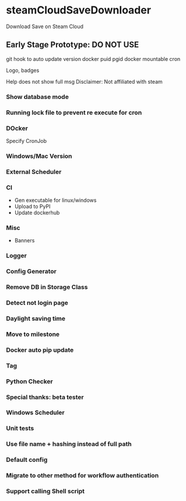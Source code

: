 # steamCloudSaveDownloader
Download Save on Steam Cloud

## Early Stage Prototype: DO NOT USE


git hook to auto update version
docker puid pgid
docker mountable cron

Logo, badges

Help does not show full msg
Disclaimer: Not affiliated with steam

### Show database mode

### Running lock file to prevent re execute for cron

### DOcker
Specify CronJob

### Windows/Mac Version

### External Scheduler

### CI
- Gen executable for linux/windows
- Upload to PyPI
- Update dockerhub

### Misc
- Banners

### Logger

### Config Generator

### Remove DB in Storage Class

### Detect not login page

### Daylight saving time

### Move to milestone

### Docker auto pip update

### Tag

### Python Checker

### Special thanks: beta tester

### Windows Scheduler

### Unit tests

### Use file name + hashing instead of full path

### Default config

### Migrate to other method for workflow authentication

### Support calling Shell script
